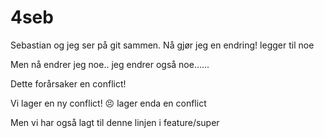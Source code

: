 # 4seb
Sebastian og jeg ser på git sammen. Nå gjør jeg en endring!
legger til noe

Men nå endrer jeg noe..
jeg endrer også noe......

Dette forårsaker en conflict!

Vi lager en ny conflict! 😣
lager enda en conflict

Men vi har også lagt til denne linjen i feature/super